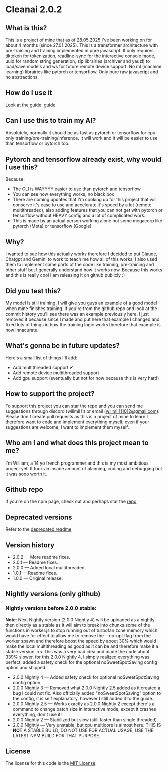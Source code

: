 # Cleanai 2.0.2
## What is this?
This is a project of mine that as of 28.05.2025 I've been working on for about 4 months (since 27.01.2025). This is a transformer architecture with pre-training and training implemented in pure javascript. It only requires tiktoken for tokenization, readline-sync for the interactive console mode, uuid for random string generation, zip librairies (archiver and yauzl) to load/save models and ws for future remote device support. No ml (machine learning) librairies like pytorch or tensorflow. Only pure raw javascript and no abstractions.

## How do I use it
Look at the guide: <a href="https://github.com/willmil11/cleanai/blob/main/guide.md">guide</a>

## Can I use this to train my AI?
Absolutely, normally it should be as fast as pytorch or tensorflow for cpu only training/pre-training/inference. It will work and it will be easier to use than tensorflow or pytorch too.

## Pytorch and tensorflow already exist, why would I use this?
Because:
- The CLI is WAYYYY easier to use than pytorch and tensorflow
- You can see how everything works, no black box
- There are coming updates that I'm cooking up for this project that will conserve it's ease to use and accelerate it's speed by a lot (remote multithreaded), also adding features that you can not get with pytorch or tensorflow without HEAVY config and a lot of complicated work.
- This is made by an actual person working alone not some megacorp like pytorch (Meta) or tensorflow (Google)

## Why?
I wanted to see how this actually works therefore I decided to put Claude, Chatgpt and Gemini to work to teach me how all of this works, I also used them to implement some parts of the code like training, pre-training and other stuff but I generally understand how it works now. Because this works and this is really cool I am releasing it on github publicly :)

## Did you test this?
My model is still training, I will give you guys an example of a good model when mine finishes training. If you're from the github repo and look at the commit history you'll see there was an example previously here, I just removed it because since I made and put here that example I changed and fixed lots of things in how the training logic works therefore that example is now innacurate.

## What's gonna be in future updates?
Here's a small list of things I'll add:
- Add multithreaded support ✔
- Add remote device multithreaded support
- Add gpu support (eventually but not for now because this is very hard)

## How to support the project?
To support this project you can star the repo and you can send me suggestions through discord (willmil11) or email (willmil111012@gmail.com). Please don't create pull requests as this is a project of mine to learn I therefore want to code and implement everything myself, even if your suggestions are welcome, I want to implement them myself.

## Who am I and what does this project mean to me?
I'm William, a 14 yo french programmer and this is my most ambitious project yet. It took an insane amount of planning, coding and debugging but it was sooo worth it.

## Github repo
If you're on the npm page, check out and perhaps star the <a href="https://github.com/willmil11/cleanai">repo</a>

## Deprecated versions
Refer to the <a href="https://github.com/willmil11/cleanai/blob/main/deprecated/deprecated.md">deprecated readme</a>

## Version history
- 2.0.2 — More readme fixes.
- 2.0.1 — Readme fixes.
- 2.0.0 — Added local multithreaded.
- 1.0.1 — Readme fixes.
- 1.0.0 — Original release.

## Nightly versions (only github)
### Nightly versions before 2.0.0 stable:
<strong>Note</strong>: Next Nightly version (2.0.0 Nightly 4) will be uploaded as a nightly then directly as a stable as it will aim to break into chunks some of the functions in worker.js to stop running out of turbofan zone memory which would have for effect to allow me to remove the --no-opt flag from the worker spawn and therefore boost the speed by about 30% which would make the local multithreading as good as it can be and therefore make it a stable version. << This was a very bad idea and made the code about 339% slower, for this 2.0.0 Nightly 4, I simply realized everything was perfect, added a safety check for the optional noSweetSpotSaving config option and shipped.
- 2.0.0 Nightly 4 — Added safety check for optional noSweetSpotSaving config option.
- 2.0.0 Nightly 3 — Removed what 2.0.0 Nightly 2.5 added as it created a bug I could not fix. Also officially added "noSweetSpotSaving" option to the config, it is self explanatory, however I still added it to the guide.
- 2.0.0 Nightly 2.5 — Works exactly as 2.0.0 Nightly 2 except there's a command to change batch size in interactive mode, except it crashes everything, don't use it!
- 2.0.0 Nightly 2 — Stabilized but slow (still faster than single threaded).
- 2.0.0 Nightly — Very unstable, but cpu multicore is almost here. THIS IS <strong>NOT</strong> A STABLE BUILD, DO NOT USE FOR ACTUAL USAGE, USE THE LATEST NPM BUILD FOR THAT PURPOSE.

## License
The license for this code is the <a href="https://github.com/willmil11/cleanai/blob/main/LICENSE">MIT License</a>.

